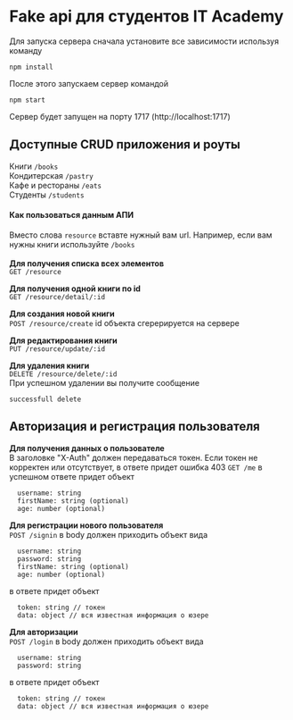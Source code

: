 # Fake api для студентов IT Academy

Для запуска сервера сначала установите все зависимости используя команду
```
npm install
```
После этого запускаем сервер командой
```
npm start
```
Сервер будет запущен на порту 1717 (http://localhost:1717)

## Доступные CRUD приложения и роуты
  
Книги `/books`
<br/>
Кондитерская `/pastry`
<br/>
Кафе и рестораны `/eats`
<br/>
Студенты `/students`
<br/>

#### Как пользоваться данным АПИ
Вместо слова `resource` вставте нужный вам url. Например, если вам нужны книги используйте `/books`    
<br/>
**Для получения списка всех элементов**  
`GET /resource`

**Для получения одной книги по id**  
`GET /resource/detail/:id`

**Для создания новой книги**  
`POST /resource/create`
id объекта сгерерируется на сервере  

**Для редактирования книги**  
`PUT /resource/update/:id`  

**Для удаления книги**  
`DELETE /resource/delete/:id`  
При успешном удалении вы получите сообщение  
```
successfull delete
```
## Авторизация и регистрация пользователя

**Для получения данных о пользователе**  
В заголовке "X-Auth" должен передаваться токен. Если токен не корректен или отсутствует, в ответе придет ошибка 403
`GET /me`
в успешном ответе придет объект
```
  username: string
  firstName: string (optional)
  age: number (optional)
```


**Для регистрации нового пользователя**  
`POST /signin`
в body должен приходить объект вида
```
  username: string
  password: string
  firstName: string (optional)
  age: number (optional)
```
в ответе придет объект
```
  token: string // токен 
  data: object // вся известная информация о юзере
```

**Для авторизации**  
`POST /login`
в body должен приходить объект вида
```
  username: string
  password: string
```
в ответе придет объект
```
  token: string // токен 
  data: object // вся известная информация о юзере
```

